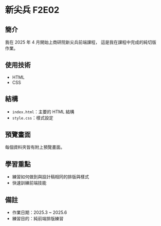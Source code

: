 # 新尖兵 F2E02

## 簡介

我在 2025 年 4 月開始上商研院新尖兵前端課程，
這是我在課程中完成的純切版作業。

## 使用技術

- HTML
- CSS

## 結構

- `index.html`：主要的 HTML 結構
- `style.css`：樣式設定

## 預覽畫面

每個資料夾皆有附上預覽畫面。

## 學習重點

- 練習如何做到與設計稿相同的排版與樣式
- 快速訓練前端技能

## 備註

- 作業日期：2025.3 ~ 2025.6
- 練習目的：純前端排版練習
